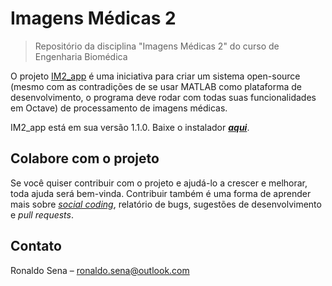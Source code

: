 # Imagens Médicas 2
>Repositório da disciplina "Imagens Médicas 2" do curso de Engenharia Biomédica


O projeto [IM2_app](https://github.com/ronaldosena/imagens-medicas-2) é uma iniciativa para criar um sistema open-source (mesmo com as contradições de se usar MATLAB como plataforma de desenvolvimento, o programa deve rodar com todas suas funcionalidades em Octave) de processamento de imagens médicas.

IM2_app está em sua versão 1.1.0. Baixe o instalador [__*aqui*__](https://goo.gl/59uwRe).

## Colabore com o projeto

Se você quiser contribuir com o projeto e ajudá-lo a crescer e melhorar, toda ajuda será bem-vinda. Contribuir também é uma forma de aprender mais sobre [*social coding*](http://opentechschool.github.io/social-coding/), relatório de bugs, sugestões de desenvolvimento e *pull requests*.


## Contato
Ronaldo Sena – ronaldo.sena@outlook.com
